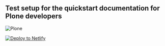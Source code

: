 ## Test setup for the quickstart documentation for Plone developers

![Plone](https://plone.org/foundation/copyright-licensing-logo/archives/plone-logo-128-white-bg.png "Plone Logo")

[![Deploy to Netlify](https://www.netlify.com/img/deploy/button.svg)](https://app.netlify.com/start/deploy?repository=https://github.com/spereverde/plone-quickstart)
